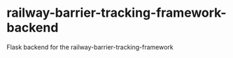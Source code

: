# railway-barrier-tracking-framework-backend
Flask backend for the railway-barrier-tracking-framework

